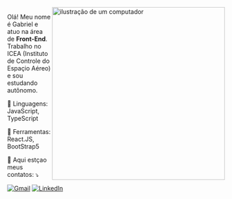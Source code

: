 <img src="https://raw.githubusercontent.com/MicaelliMedeiros/micaellimedeiros/master/image/computer-illustration.png" alt="ilustração de um computador" min-width="400px" max-width="400px" width="400px" align="right">

<p align="left"> 
  Olá! Meu nome é Gabriel e atuo na área de <strong>Front-End</strong>.<br>
  Trabalho no ICEA (Instituto de Controle do Espaçio Aéreo) e sou estudando autônomo.
</p>

<p align="left">
  🦄 Linguagens: JavaScript, TypeScript
</p>

<p align="left">
  💼 Ferramentas: React.JS, BootStrap5
</p>

<p align="left">
  💌 Aqui estçao meus contatos: ⤵️
</p>

<p align="left">
  <a href="#" title="Gmail">
  <img src="https://img.shields.io/badge/-Gmail-FF0000?style=flat-square&labelColor=FF0000&logo=gmail&logoColor=white&link=https://mailto:ramos.gsrc@gmail.com" alt="Gmail"/></a>

  <a href="#" title="LinkedIn">
  <img src="https://img.shields.io/badge/-Linkedin-0e76a8?style=flat-square&logo=Linkedin&logoColor=white&link=https://www.linkedin.com/in/gabrielsilveiradev" alt="LinkedIn"/></a>
  
  </a>
</p>

